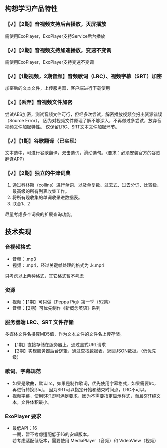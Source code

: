 ## 构想学习产品特性

### 【√】【2期】音视频支持后台播放，灭屏播放
需使用ExoPlayer，ExoPlayer支持Service后台播放

### 【√】【2期】音视频支持加速播放，变速不变调
需使用ExoPlayer，ExoPlayer支持变速不变调

### 【√】【1期视频，2期音频】音频歌词（LRC）、视频字幕（SRT）加密
加密后的文本文件，上传服务器，客户端进行下载使用

### 【×】【丢弃】音视频文件加密
尝试AES加密，测试音频文件可行，但经多次尝试，解密播放视频会报出资源错误（Source Error）。
因为对视频文件原理了解不够深入，不再做过多尝试，放弃音视频文件加密特性。
仅保留LRC、SRT文本文件加密环节。

### 【√】【1期】谷歌翻译（已实现）
文本选中，可进行谷歌翻译，双击选词，滑动选句。（要求：必须安装官方的谷歌翻译APP）

### 【√】【2期】独立的牛津词典
1. 通过科林斯（collins）进行单词、以及单复数、过去式、过去分词、比较级、最高级的所有列表收集工作。
2. 将所有现收集的单词收录进数据表。
3. 联合1、2

尽量考虑多个词典的扩展查询功能。

## 技术实现
### 音视频格式
* 音频：.mp3
* 视频：.mp4，经过关键帧处理的格式为 .k.mp4

只考虑以上两种格式，其它格式暂不考虑

### 资源
* 视频：【1期】可只做《Peppa Pig》第一季（52集）
* 音频：【2期】可优先制作《新概念英语》系列

### 服务器端 LRC、SRT 文件存储
多媒体文件名换算MD5值，作为文本文件的文件名上传存储。
* 【1期】直接存储在服务器上，通过显式URL请求
* 【2期】实现服务器后台逻辑，通过查找数据表，返回JSON数据。（低优先级）

### 歌词、字幕规范
* 如果是歌曲，默认lrc，如果是制作歌词，优先使用字幕格式，如果需要lrc，再进行转换即可。
因为SRT可以指定开始和结束时间点，LRC不可以。
* 视频字幕，使用SRT即可满足要求，因为不需要指定显示样式，而且SRT纯文本，文件体积最小。

### ExoPlayer 要求
* 最低API：16  <br>
  一期，暂不考虑适配低于16的安卓版本。  <br>
  若考虑适配低版本，需要使用 MediaPlayer（音频）和 VideoView（视频）